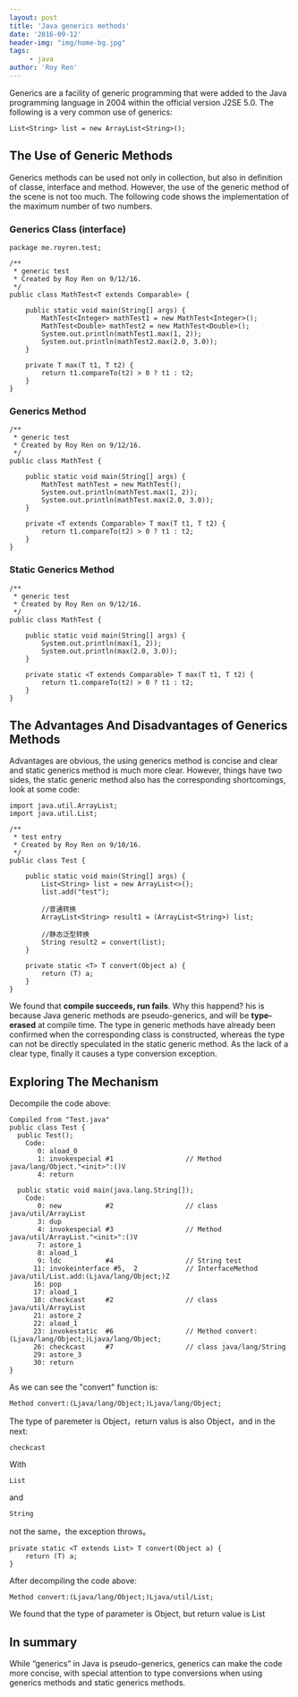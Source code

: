 ```yaml
---
layout: post
title: 'Java generics methods'
date: '2016-09-12'
header-img: "img/home-bg.jpg"
tags:
     - java
author: 'Roy Ren'
---
```


Generics are a facility of generic programming that were added to the Java programming language in 2004 within the official version J2SE 5.0. The following is a very common use of generics:

    List<String> list = new ArrayList<String>();
    
## The Use of Generic Methods
Generics methods can be used not only in collection, but also in definition of classe, interface and method. However, the use of the generic method of the scene is not too much. The following code shows the implementation of the maximum number of two numbers.

### Generics Class (interface)

    package me.royren.test;

    /**
     * generic test
     * Created by Roy Ren on 9/12/16.
     */
    public class MathTest<T extends Comparable> {

    	public static void main(String[] args) {
        	MathTest<Integer> mathTest1 = new MathTest<Integer>();
        	MathTest<Double> mathTest2 = new MathTest<Double>();
        	System.out.println(mathTest1.max(1, 2));
        	System.out.println(mathTest2.max(2.0, 3.0));
    	}

    	private T max(T t1, T t2) {
        	return t1.compareTo(t2) > 0 ? t1 : t2;
    	}
    }
    
### Generics Method

	/**
	 * generic test
	 * Created by Roy Ren on 9/12/16.
	 */
	public class MathTest {
	
	    public static void main(String[] args) {
	        MathTest mathTest = new MathTest();
	        System.out.println(mathTest.max(1, 2));
	        System.out.println(mathTest.max(2.0, 3.0));
	    }
	
	    private <T extends Comparable> T max(T t1, T t2) {
	        return t1.compareTo(t2) > 0 ? t1 : t2;
	    }
	}
	
### Static Generics Method

	/**
	 * generic test
	 * Created by Roy Ren on 9/12/16.
	 */
	public class MathTest {
	
	    public static void main(String[] args) {
	        System.out.println(max(1, 2));
	        System.out.println(max(2.0, 3.0));
	    }
	
	    private static <T extends Comparable> T max(T t1, T t2) {
	        return t1.compareTo(t2) > 0 ? t1 : t2;
	    }
	}


## The Advantages And Disadvantages of Generics Methods

Advantages are obvious, the using generics method is concise and clear and static generics method is much more clear. However, things have two sides, the static generic method also has the corresponding shortcomings, look at some code:

	import java.util.ArrayList;
	import java.util.List;

	/**
	 * test entry
	 * Created by Roy Ren on 9/10/16.
	 */
	public class Test {
	
	    public static void main(String[] args) {
	        List<String> list = new ArrayList<>();
	        list.add("test");
	
	        //普通转换
	        ArrayList<String> result1 = (ArrayList<String>) list;
	
	        //静态泛型转换
	        String result2 = convert(list);
	    }
	
	    private static <T> T convert(Object a) {
	        return (T) a;
	    }
	}
	
We found that **compile succeeds, run fails**. Why this happend? his is because Java generic methods are pseudo-generics, and will be **type-erased** at compile time. The type in generic methods have already been confirmed when the corresponding class is constructed, whereas the type can not be directly speculated in the static generic method. As the lack of a clear type, finally it causes a type conversion exception.

## Exploring The Mechanism

Decompile the code above:

	Compiled from "Test.java"
	public class Test {
	  public Test();
	    Code:
	       0: aload_0
	       1: invokespecial #1                  // Method java/lang/Object."<init>":()V
	       4: return
	
	  public static void main(java.lang.String[]);
	    Code:
	       0: new           #2                  // class java/util/ArrayList
	       3: dup
	       4: invokespecial #3                  // Method java/util/ArrayList."<init>":()V
	       7: astore_1
	       8: aload_1
	       9: ldc           #4                  // String test
	      11: invokeinterface #5,  2            // InterfaceMethod java/util/List.add:(Ljava/lang/Object;)Z
	      16: pop
	      17: aload_1
	      18: checkcast     #2                  // class java/util/ArrayList
	      21: astore_2
	      22: aload_1
	      23: invokestatic  #6                  // Method convert:(Ljava/lang/Object;)Ljava/lang/Object;
	      26: checkcast     #7                  // class java/lang/String
	      29: astore_3
	      30: return
	}

As we can see the "convert" function is:

	Method convert:(Ljava/lang/Object;)Ljava/lang/Object;
	
The type of paremeter is Object，return valus is also Object，and in the next:

	checkcast

With

	List
	
and

	String
	
not the same，the exception throws。

    private static <T extends List> T convert(Object a) {
        return (T) a;
    } 
    
After decompiling the code above:
 
 	Method convert:(Ljava/lang/Object;)Ljava/util/List;
 	
We found that the type of parameter is Object, but return value is List
 	

## In summary

While “generics” in Java is pseudo-generics, generics can make the code more concise, with special attention to type conversions when using generics methods and static generics methods. 	
 	
	 